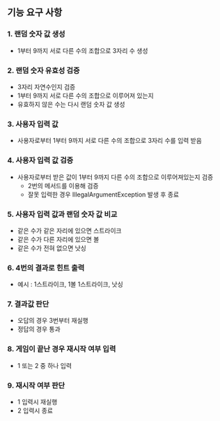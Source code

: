 ## 기능 요구 사항

### 1. 랜덤 숫자 값 생성
- 1부터 9까지 서로 다른 수의 조합으로 3자리 수 생성

### 2. 랜덤 숫자 유효성 검증
- 3자리 자연수인지 검증
- 1부터 9까지 서로 다른 수의 조합으로 이루어져 있는지
- 유효하지 않은 수는 다시 랜덤 숫자 값 생성

### 3. 사용자 입력 값
- 사용자로부터 1부터 9까지 서로 다른 수의 조합으로 3자리 수를 입력 받음

### 4. 사용자 입력 값 검증
- 사용자로부터 받은 값이 1부터 9까지 다른 수의 조합으로 이루어져있는지 검증
    - 2번의 메서드를 이용해 검증
    - 잘못 입력한 경우 IllegalArgumentException 발생 후 종료

### 5. 사용자 입력 값과 랜덤 숫자 값 비교
- 같은 수가 같은 자리에 있으면 스트라이크
- 같은 수가 다른 자리에 있으면 볼
- 같은 수가 전혀 없으면 낫싱

### 6. 4번의 결과로 힌트 출력
- 예시 : 1스트라이크, 1볼 1스트라이크, 낫싱

### 7. 결과값 판단
- 오답의 경우 3번부터 재실행
- 정답의 경우 통과

### 8. 게임이 끝난 경우 재시작 여부 입력
- 1 또는 2 중 하나 입력

### 9. 재시작 여부 판단
- 1 입력시 재실행
- 2 입력시 종료
